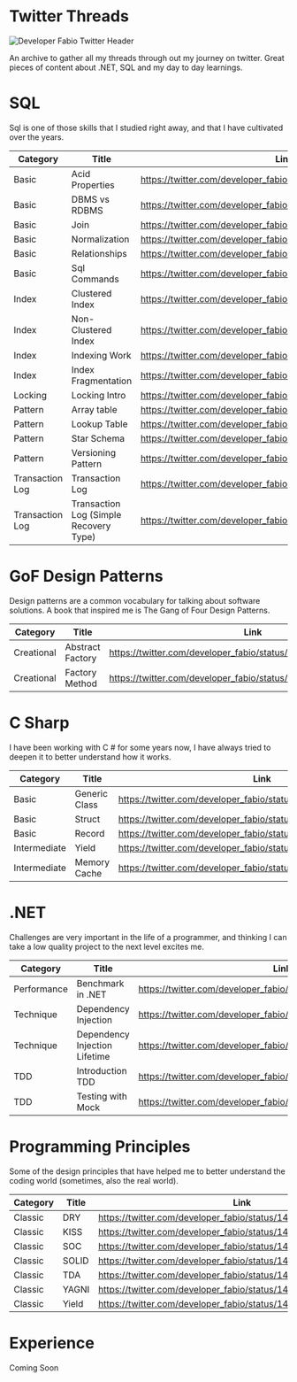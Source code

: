 # Twitter Threads

<img src="https://pbs.twimg.com/profile_banners/1372296016544862216/1642612754/1500x500" alt="Developer Fabio Twitter Header" title="My talks">

An archive to gather all my threads through out my journey on twitter. Great pieces of content about .NET, SQL and my day to day learnings.

# SQL

Sql is one of those skills that I studied right away, and that I have cultivated over the years.

| Category     | Title      | Link     |
| ------------- | ------------- | -------- |
|     Basic      |    Acid Properties      |  https://twitter.com/developer_fabio/status/1459863482250285059 |
| Basic | DBMS vs RDBMS | https://twitter.com/developer_fabio/status/1459500349081931784 |
|Basic | Join | https://twitter.com/developer_fabio/status/1472209965687447561 |
|Basic | Normalization | https://twitter.com/developer_fabio/status/1462328805129916423 |
|Basic | Relationships | https://twitter.com/developer_fabio/status/1464593549807300617 |
|Basic | Sql Commands | https://twitter.com/developer_fabio/status/1508027802972524554 |
| Index | Clustered Index | https://twitter.com/developer_fabio/status/1502983419776708611 |
|      Index     |    Non-Clustered Index      |  https://twitter.com/developer_fabio/status/1497912211376857092 |
|      Index     |    Indexing Work      |  https://twitter.com/developer_fabio/status/1492842355862511619 |
| Index | Index Fragmentation | https://twitter.com/developer_fabio/status/1464932286584008713 |
| Locking | Locking Intro |https://twitter.com/developer_fabio/status/1472558868274331651 |
|     Pattern      |    Array table     | https://twitter.com/developer_fabio/status/1487755952816373766  |
|     Pattern      |    Lookup Table      | https://twitter.com/developer_fabio/status/1485238789761032194  |
| Pattern | Star Schema | https://twitter.com/developer_fabio/status/1477619017393262592 |
| Pattern | Versioning Pattern | https://twitter.com/developer_fabio/status/1490288449873747979|
| Transaction Log | Transaction Log | https://twitter.com/developer_fabio/status/1495372105004818432 |
| Transaction Log | Transaction Log (Simple Recovery Type) | https://twitter.com/developer_fabio/status/1505514653958475781 |

# GoF Design Patterns

Design patterns are a common vocabulary for talking about software solutions. A book that inspired me is The Gang of Four Design Patterns.

| Category | Title | Link |
| ------------- | ------------- | -------- |
| Creational |Abstract Factory | https://twitter.com/developer_fabio/status/1496528493466853393 |
| Creational | Factory Method | https://twitter.com/developer_fabio/status/1504135125734510598 |

# C Sharp

I have been working with C # for some years now, I have always tried to deepen it to better understand how it works.

| Category     | Title      | Link     |
| ------------- | ------------- | -------- |
| Basic | Generic Class | https://twitter.com/developer_fabio/status/1461397583126011914 |
|     Basic      |    Struct      |  https://twitter.com/developer_fabio/status/1488927775046184966 |
|     Basic      |     Record     |  https://twitter.com/developer_fabio/status/1493992215961608198 |
|     Intermediate      |     Yield     |  https://twitter.com/developer_fabio/status/1468634825271779338 |
| Intermediate | Memory Cache | https://twitter.com/developer_fabio/status/1466471264458002444 |

# .NET

Challenges are very important in the life of a programmer, and thinking I can take a low quality project to the next level excites me.

| Category | Title | Link |
| ------------- | ------------- | -------- |
| Performance | Benchmark in .NET | https://twitter.com/developer_fabio/status/1501596804848181253|
| Technique | Dependency Injection |	https://twitter.com/developer_fabio/status/1463564534103351299 |
| Technique  | Dependency Injection Lifetime |	https://twitter.com/developer_fabio/status/1499062052446519303 |
| TDD | Introduction TDD | https://twitter.com/developer_fabio/status/1506663239756701698 |
| TDD | Testing with Mock | https://twitter.com/developer_fabio/status/1509191858714517513 |

# Programming Principles

Some of the design principles that have helped me to better understand the coding world (sometimes, also the real world).

| Category | Title | Link |
| ------------- | ------------- | -------- |
| Classic | DRY	| https://twitter.com/developer_fabio/status/1481316793046245382 |
| Classic | KISS |	https://twitter.com/developer_fabio/status/1476253329655279621 |
| Classic | SOC |	https://twitter.com/developer_fabio/status/1491457905492893697 |
| Classic | SOLID | https://twitter.com/developer_fabio/status/1483849344419831812 |
| Classic | TDA	| https://twitter.com/developer_fabio/status/1486386134666170368 |
| Classic | YAGNI | https://twitter.com/developer_fabio/status/1478788134578135049 |
| Classic | Yield	| https://twitter.com/developer_fabio/status/1468634840816033794 |

# Experience

Coming Soon
